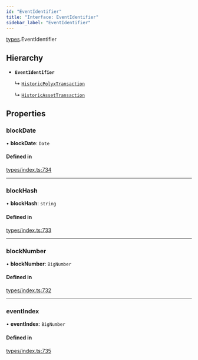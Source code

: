 ```yaml
---
id: "EventIdentifier"
title: "Interface: EventIdentifier"
sidebar_label: "EventIdentifier"
---
```


[types](../../../modules/Types/Types.md).EventIdentifier

## Hierarchy

- **`EventIdentifier`**

  ↳ [`HistoricPolyxTransaction`](../../API/Entities/Account/Types/HistoricPolyxTransaction/HistoricPolyxTransaction.md)

  ↳ [`HistoricAssetTransaction`](../../API/Entities/Asset/Types/HistoricAssetTransaction/HistoricAssetTransaction.md)

## Properties

### blockDate

• **blockDate**: `Date`

#### Defined in

[types/index.ts:734](https://github.com/PolymeshAssociation/polymesh-sdk/blob/b6f9fb883/src/types/index.ts#L734)

___

### blockHash

• **blockHash**: `string`

#### Defined in

[types/index.ts:733](https://github.com/PolymeshAssociation/polymesh-sdk/blob/b6f9fb883/src/types/index.ts#L733)

___

### blockNumber

• **blockNumber**: `BigNumber`

#### Defined in

[types/index.ts:732](https://github.com/PolymeshAssociation/polymesh-sdk/blob/b6f9fb883/src/types/index.ts#L732)

___

### eventIndex

• **eventIndex**: `BigNumber`

#### Defined in

[types/index.ts:735](https://github.com/PolymeshAssociation/polymesh-sdk/blob/b6f9fb883/src/types/index.ts#L735)
